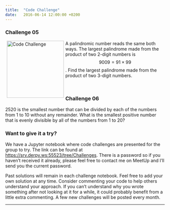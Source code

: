 ```yaml
---
title:  "Code Challenge"
date:   2016-06-14 12:00:00 +0200
---
```

### Challenge 05
<img src="/images/code.png" alt="Code Challenge" align="left" hspace="5" style="width:180px;">

A palindromic number reads the same both ways. The largest palindrome made from the product of two 2-digit numbers is $$9009 = 91 × 99$$.
Find the largest palindrome made from the product of two 3-digit numbers.

<br/>

### Challenge 06

2520 is the smallest number that can be divided by each of the numbers from 1 to 10 without any remainder.
What is the smallest positive number that is evenly divisible by all of the numbers from 1 to 20?

### Want to give it a try?

We have a Jupyter notebook where code challenges are presented for the group to try. The link can be found at <https://srv.derpy.ws:55523/tree/Challenges>. There is a password so if you haven’t received it already, please feel free to contact me on MeetUp and I’ll send you the current password.

Past solutions will remain in each challenge notebook. Feel free to add your own solution at any time. Consider commenting your code to help others understand your approach. If you can’t understand why you wrote something after not looking at it for a while, it could probably benefit from a little extra commenting. A few new challenges will be posted every month.

<hr />
